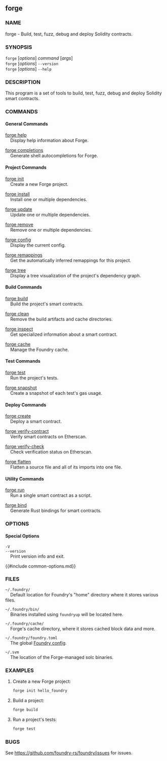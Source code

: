 ## forge

### NAME

forge - Build, test, fuzz, debug and deploy Solidity contracts.

### SYNOPSIS

`forge` [*options*] *command* [*args*]  
`forge` [*options*] `--version`  
`forge` [*options*] `--help`

### DESCRIPTION

This program is a set of tools to build, test, fuzz, debug and deploy Solidity smart contracts.

### COMMANDS

#### General Commands

[forge help](./forge-help.md)  
&nbsp;&nbsp;&nbsp;&nbsp;Display help information about Forge.

[forge completions](./forge-completions.md)  
&nbsp;&nbsp;&nbsp;&nbsp;Generate shell autocompletions for Forge.

#### Project Commands

[forge init](./forge-init.md)  
&nbsp;&nbsp;&nbsp;&nbsp;Create a new Forge project.

[forge install](./forge-install.md)  
&nbsp;&nbsp;&nbsp;&nbsp;Install one or multiple dependencies.

[forge update](./forge-update.md)  
&nbsp;&nbsp;&nbsp;&nbsp;Update one or multiple dependencies.

[forge remove](./forge-remove.md)  
&nbsp;&nbsp;&nbsp;&nbsp;Remove one or multiple dependencies.

[forge config](./forge-config.md)  
&nbsp;&nbsp;&nbsp;&nbsp;Display the current config.

[forge remappings](./forge-remappings.md)  
&nbsp;&nbsp;&nbsp;&nbsp;Get the automatically inferred remappings for this project.

[forge tree](./forge-tree.md)  
&nbsp;&nbsp;&nbsp;&nbsp;Display a tree visualization of the project's dependency graph.

#### Build Commands

[forge build](./forge-build.md)  
&nbsp;&nbsp;&nbsp;&nbsp;Build the project's smart contracts.

[forge clean](./forge-clean.md)  
&nbsp;&nbsp;&nbsp;&nbsp;Remove the build artifacts and cache directories.

[forge inspect](./forge-inspect.md)  
&nbsp;&nbsp;&nbsp;&nbsp;Get specialized information about a smart contract.

[forge cache](./forge-cache.md)  
&nbsp;&nbsp;&nbsp;&nbsp;Manage the Foundry cache.

#### Test Commands

[forge test](./forge-test.md)  
&nbsp;&nbsp;&nbsp;&nbsp;Run the project's tests.

[forge snapshot](./forge-install.md)  
&nbsp;&nbsp;&nbsp;&nbsp;Create a snapshot of each test's gas usage.

#### Deploy Commands

[forge create](./forge-create.md)  
&nbsp;&nbsp;&nbsp;&nbsp;Deploy a smart contract.

[forge verify-contract](./forge-verify-contract.md)  
&nbsp;&nbsp;&nbsp;&nbsp;Verify smart contracts on Etherscan.

[forge verify-check](./forge-verify-check.md)  
&nbsp;&nbsp;&nbsp;&nbsp;Check verification status on Etherscan.

[forge flatten](./forge-flatten.md)  
&nbsp;&nbsp;&nbsp;&nbsp;Flatten a source file and all of its imports into one file.

#### Utility Commands

[forge run](./forge-run.md)  
&nbsp;&nbsp;&nbsp;&nbsp;Run a single smart contract as a script.

[forge bind](./forge-bind.md)  
&nbsp;&nbsp;&nbsp;&nbsp;Generate Rust bindings for smart contracts.

### OPTIONS

#### Special Options

`-V`  
`--version`  
&nbsp;&nbsp;&nbsp;&nbsp;Print version info and exit.

{{#include common-options.md}}

### FILES

`~/.foundry/`  
&nbsp;&nbsp;&nbsp;&nbsp;Default location for Foundry's "home" directory where it stores various files.

`~/.foundry/bin/`  
&nbsp;&nbsp;&nbsp;&nbsp;Binaries installed using `foundryup` will be located here.

`~/.foundry/cache/`  
&nbsp;&nbsp;&nbsp;&nbsp;Forge's cache directory, where it stores cached block data and more.

`~/.foundry/foundry.toml`  
&nbsp;&nbsp;&nbsp;&nbsp;The global [Foundry config](../config.md).

`~/.svm`  
&nbsp;&nbsp;&nbsp;&nbsp;The location of the Forge-managed solc binaries.

### EXAMPLES

1. Create a new Forge project:
    ```sh
    forge init hello_foundry
    ```

2. Build a project:
    ```sh
    forge build
    ```

3. Run a project's tests:
    ```sh
    forge test
    ```

### BUGS

See <https://github.com/foundry-rs/foundry/issues> for issues.
